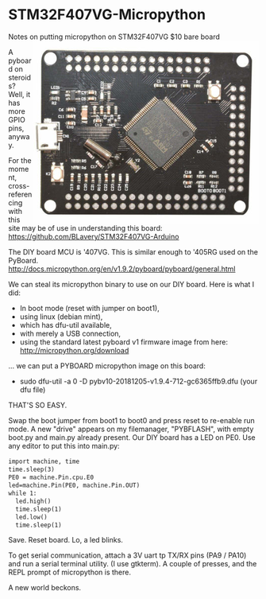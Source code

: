 # STM32F407VG-Micropython
Notes on putting micropython on STM32F407VG $10 bare board<img align="right" src="images/ss5.png">

A pyboard on steroids? Well, it has more GPIO pins, anyway.

For the moment, cross-referencing with this site may be of use in understanding this board:
https://github.com/BLavery/STM32F407VG-Arduino

The DIY board MCU is '407VG. This is similar enough to '405RG used on the PyBoard. http://docs.micropython.org/en/v1.9.2/pyboard/pyboard/general.html

We can steal its micropython binary to use on our DIY board. Here is what I did:

 - In boot mode (reset with jumper on boot1),
 - using linux (debian mint),
 - which has dfu-util available,
 - with merely a USB connection,
 - using the standard latest pyboard v1 firmware image from here: http://micropython.org/download 
 
... we can put a PYBOARD micropython image on this board:

 - sudo dfu-util -a 0 -D pybv10-20181205-v1.9.4-712-gc6365ffb9.dfu      (your dfu file)
 
THAT'S SO EASY.

Swap the boot jumper from boot1 to boot0 and press reset to re-enable run mode. A new "drive" appears on my filemanager, "PYBFLASH", with empty boot.py and main.py already present.  Our DIY board has a LED on PE0. Use any editor to put this into main.py:

```
import machine, time
time.sleep(3)
PE0 = machine.Pin.cpu.E0
led=machine.Pin(PE0, machine.Pin.OUT)
while 1:
  led.high()
  time.sleep(1)
  led.low()
  time.sleep(1)
```

Save. Reset board. Lo, a led blinks. 

To get serial communication, attach a 3V uart tp TX/RX pins (PA9 / PA10) and run a serial terminal utility. (I use gtkterm). A couple of presses, and the REPL prompt of micropython is there. 

A new world beckons.

